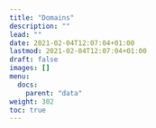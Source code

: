 ```yaml
---
title: "Domains"
description: ""
lead: ""
date: 2021-02-04T12:07:04+01:00
lastmod: 2021-02-04T12:07:04+01:00
draft: false
images: []
menu:
  docs:
    parent: "data"
weight: 302
toc: true
---
```


